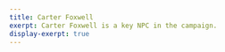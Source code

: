 ```yaml
---
title: Carter Foxwell
exerpt: Carter Foxwell is a key NPC in the campaign.
display-exerpt: true
---
```

